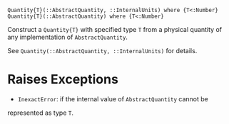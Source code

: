 ```
Quantity{T}(::AbstractQuantity, ::InternalUnits) where {T<:Number}
Quantity{T}(::AbstractQuantity) where {T<:Number}
```

Construct a `Quantity{T}` with specified type `T` from a physical quantity of any implementation of `AbstractQuantity`.

See `Quantity(::AbstractQuantity, ::InternalUnits)` for details.

# Raises Exceptions

  * `InexactError`: if the internal value of `AbstractQuantity` cannot be

represented as type `T`.
